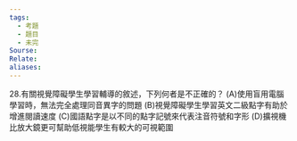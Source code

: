 ```yaml
---
tags:
  - 考題
  - 題目
  - 未完
Sourse:
Relate: 
aliases:
---
```

28.有關視覺障礙學生學習輔導的敘述，下列何者是不正確的？ 
(A)使用盲用電腦學習時，無法完全處理同音異字的問題 
(B)視覺障礙學生學習英文二級點字有助於增進閱讀速度 
(C)國語點字是以不同的點字記號來代表注音符號和字形 
(D)擴視機比放大鏡更可幫助低視能學生有較大的可視範圍 
